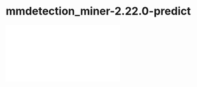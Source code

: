 # mmdetection_miner-2.22.0-predict


<iframe src="//player.bilibili.com/player.html?aid=516033525&bvid=BV1Cg411e7JS&cid=846937152&page=1" scrolling="no" border="0" frameborder="no" framespacing="0" allowfullscreen="true"> </iframe>
